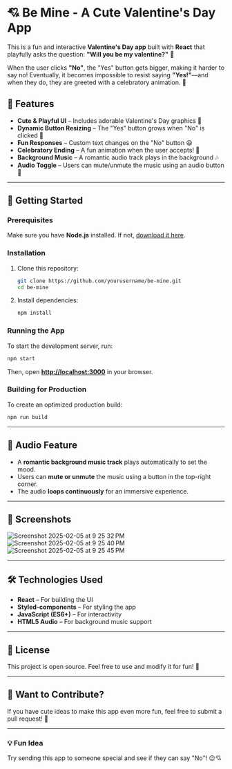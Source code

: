 # 💘 Be Mine - A Cute Valentine's Day App

This is a fun and interactive **Valentine's Day app** built with **React** that playfully asks the question: **"Will you be my valentine?"** 💖

When the user clicks **"No"**, the "Yes" button gets bigger, making it harder to say no! Eventually, it becomes impossible to resist saying **"Yes!"**—and when they do, they are greeted with a celebratory animation. 🎉

## 🎨 Features
- **Cute & Playful UI** – Includes adorable Valentine's Day graphics 🌹
- **Dynamic Button Resizing** – The "Yes" button grows when "No" is clicked 📏
- **Fun Responses** – Custom text changes on the "No" button 😆
- **Celebratory Ending** – A fun animation when the user accepts! 🎊
- **Background Music** – A romantic audio track plays in the background 🎶
- **Audio Toggle** – Users can mute/unmute the music using an audio button 🎵

---

## 🚀 Getting Started

### Prerequisites
Make sure you have **Node.js** installed. If not, [download it here](https://nodejs.org/).

### Installation
1. Clone this repository:
   ```sh
   git clone https://github.com/yourusername/be-mine.git
   cd be-mine
   ```
2. Install dependencies:
   ```sh
   npm install
   ```

### Running the App
To start the development server, run:
```sh
npm start
```
Then, open **[http://localhost:3000](http://localhost:3000)** in your browser.

### Building for Production
To create an optimized production build:
```sh
npm run build
```

---

## 🎵 Audio Feature
- A **romantic background music track** plays automatically to set the mood.
- Users can **mute or unmute** the music using a button in the top-right corner.
- The audio **loops continuously** for an immersive experience.

---

## 📸 Screenshots
![Screenshot 2025-02-05 at 9 25 32 PM](https://github.com/user-attachments/assets/6d3ff7c5-2f87-45c5-bab3-bb9f44fcc511)
![Screenshot 2025-02-05 at 9 25 40 PM](https://github.com/user-attachments/assets/e8eea4c3-d44e-4dea-bfd8-df811472581f)
![Screenshot 2025-02-05 at 9 25 45 PM](https://github.com/user-attachments/assets/79b01fc6-7216-4581-87ce-975d075fb1d3)


---

## 🛠 Technologies Used
- **React** – For building the UI
- **Styled-components** – For styling the app
- **JavaScript (ES6+)** – For interactivity
- **HTML5 Audio** – For background music support

---

## 📝 License
This project is open source. Feel free to use and modify it for fun! 🎈

---

## 💌 Want to Contribute?
If you have cute ideas to make this app even more fun, feel free to submit a pull request! 🥰

---

### 💡 Fun Idea
Try sending this app to someone special and see if they can say "No"! 😉💘

